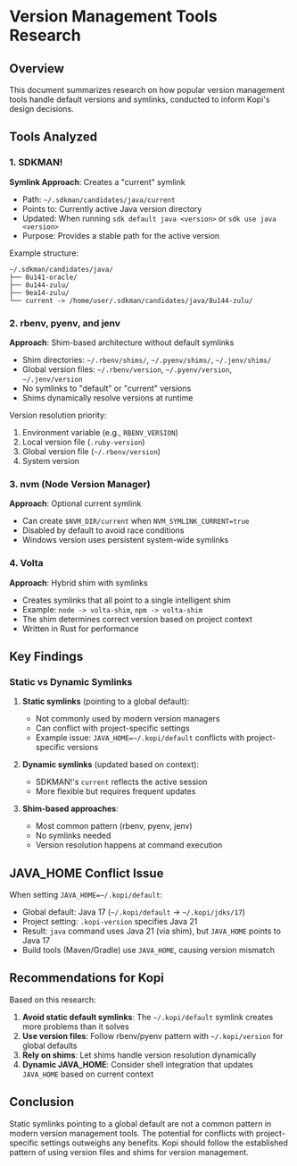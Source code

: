 # Version Management Tools Research

## Overview

This document summarizes research on how popular version management tools handle default versions and symlinks, conducted to inform Kopi's design decisions.

## Tools Analyzed

### 1. SDKMAN!

**Symlink Approach**: Creates a "current" symlink
- Path: `~/.sdkman/candidates/java/current`
- Points to: Currently active Java version directory
- Updated: When running `sdk default java <version>` or `sdk use java <version>`
- Purpose: Provides a stable path for the active version

Example structure:
```
~/.sdkman/candidates/java/
├── 8u141-oracle/
├── 8u144-zulu/
├── 9ea14-zulu/
└── current -> /home/user/.sdkman/candidates/java/8u144-zulu/
```

### 2. rbenv, pyenv, and jenv

**Approach**: Shim-based architecture without default symlinks
- Shim directories: `~/.rbenv/shims/`, `~/.pyenv/shims/`, `~/.jenv/shims/`
- Global version files: `~/.rbenv/version`, `~/.pyenv/version`, `~/.jenv/version`
- No symlinks to "default" or "current" versions
- Shims dynamically resolve versions at runtime

Version resolution priority:
1. Environment variable (e.g., `RBENV_VERSION`)
2. Local version file (`.ruby-version`)
3. Global version file (`~/.rbenv/version`)
4. System version

### 3. nvm (Node Version Manager)

**Approach**: Optional current symlink
- Can create `$NVM_DIR/current` when `NVM_SYMLINK_CURRENT=true`
- Disabled by default to avoid race conditions
- Windows version uses persistent system-wide symlinks

### 4. Volta

**Approach**: Hybrid shim with symlinks
- Creates symlinks that all point to a single intelligent shim
- Example: `node -> volta-shim`, `npm -> volta-shim`
- The shim determines correct version based on project context
- Written in Rust for performance

## Key Findings

### Static vs Dynamic Symlinks

1. **Static symlinks** (pointing to a global default):
   - Not commonly used by modern version managers
   - Can conflict with project-specific settings
   - Example issue: `JAVA_HOME=~/.kopi/default` conflicts with project-specific versions

2. **Dynamic symlinks** (updated based on context):
   - SDKMAN!'s `current` reflects the active session
   - More flexible but requires frequent updates

3. **Shim-based approaches**:
   - Most common pattern (rbenv, pyenv, jenv)
   - No symlinks needed
   - Version resolution happens at command execution

## JAVA_HOME Conflict Issue

When setting `JAVA_HOME=~/.kopi/default`:
- Global default: Java 17 (`~/.kopi/default` → `~/.kopi/jdks/17`)
- Project setting: `.kopi-version` specifies Java 21
- Result: `java` command uses Java 21 (via shim), but `JAVA_HOME` points to Java 17
- Build tools (Maven/Gradle) use `JAVA_HOME`, causing version mismatch

## Recommendations for Kopi

Based on this research:

1. **Avoid static default symlinks**: The `~/.kopi/default` symlink creates more problems than it solves
2. **Use version files**: Follow rbenv/pyenv pattern with `~/.kopi/version` for global defaults
3. **Rely on shims**: Let shims handle version resolution dynamically
4. **Dynamic JAVA_HOME**: Consider shell integration that updates `JAVA_HOME` based on current context

## Conclusion

Static symlinks pointing to a global default are not a common pattern in modern version management tools. The potential for conflicts with project-specific settings outweighs any benefits. Kopi should follow the established pattern of using version files and shims for version management.